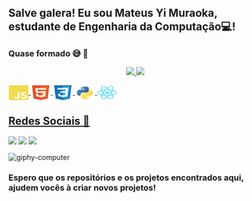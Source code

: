 ## Salve galera! Eu sou Mateus Yi Muraoka, estudante de Engenharia da Computação:computer:!
### Quase formado :sweat_smile: :running:
<div align="center">
  <a href="https://github.com/muraokamateus">
  <img height="170em" src="https://github-readme-stats.vercel.app/api?username=muraokamateus&show_icons=true&theme=dark&include_all_commits=true&count_private=true"/>
  <img height="170em" src="https://github-readme-stats.vercel.app/api/top-langs/?username=muraokamateus&layout=compact&langs_count=7&theme=dark"/>
</div>
<div style="display: inline_block"><br>
  <img align="center" alt="Mura-Js" height="30" width="40" src="https://raw.githubusercontent.com/devicons/devicon/master/icons/javascript/javascript-plain.svg">
  <img align="center" alt="Mura-HTML" height="30" width="40" src="https://raw.githubusercontent.com/devicons/devicon/master/icons/html5/html5-original.svg">
  <img align="center" alt="Mura-CSS" height="30" width="40" src="https://raw.githubusercontent.com/devicons/devicon/master/icons/css3/css3-original.svg">
  <img align="center" alt="Mura-Python" height="30" width="40" src="https://raw.githubusercontent.com/devicons/devicon/master/icons/python/python-original.svg">
  <img align="center" alt="Mura-React" height="30" width="40" src="https://raw.githubusercontent.com/devicons/devicon/master/icons/react/react-original.svg">
</div>

 ## Redes Sociais :iphone:
<div> 
    <a href="https://www.linkedin.com/in/rafaella-ballerini-45875016a" target="_blank"><img src="https://img.shields.io/badge/-LinkedIn-%230077B5?style=for-the-badge&logo=linkedin&logoColor=white" target="_blank"></a> 
    <a href = "mailto:muraokamateus@outlook.com"><img src="https://img.shields.io/badge/Microsoft_Outlook-0078D4?style=for-the-badge&logo=microsoft-outlook&logoColor=white"></a>
  <a href="https://www.instagram.com/my_muraoka/" target="_blank"><img src="https://img.shields.io/badge/-Instagram-%23E4405F?style=for-the-badge&logo=instagram&logoColor=white" target="_blank"></a>

 ![giphy-computer](https://user-images.githubusercontent.com/37198402/179036914-9d350820-0052-4e03-8647-54a070931c89.gif)  
  
  ### Espero que os repositórios e os projetos encontrados aqui, ajudem vocês à criar novos projetos!
</div>
